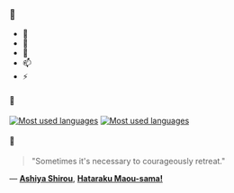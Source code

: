 ### 👋

- 🔭
- 🌱
- 💬
- 📫
- ⚡

#### 🧏

[![Most used languages](https://github-readme-stats-aynah.vercel.app/api/top-langs/?username=aynh&theme=solarized-dark&langs_count=6&layout=compact&hide_title=true)](https://github.com/anuraghazra/github-readme-stats#gh-dark-mode-only)
[![Most used languages](https://github-readme-stats-aynah.vercel.app/api/top-langs/?username=aynh&theme=solarized-light&langs_count=6&layout=compact&hide_title=true)](https://github.com/anuraghazra/github-readme-stats#gh-light-mode-only)

#### 💬

> "Sometimes it's necessary to courageously retreat."

&mdash; [**Ashiya Shirou**](https://myanimelist.net/character.php?q=Ashiya%20Shirou&cat=character), [**Hataraku Maou-sama!**](https://myanimelist.net/search/all?q=Hataraku%20Maou-sama!&cat=all)

